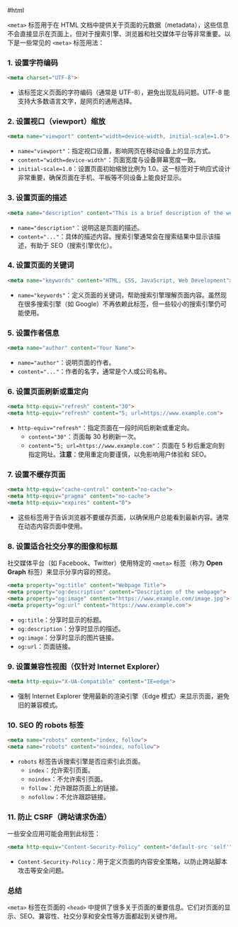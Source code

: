 #html

`<meta>` 标签用于在 HTML 文档中提供关于页面的元数据（metadata），这些信息不会直接显示在页面上，但对于搜索引擎、浏览器和社交媒体平台等非常重要。以下是一些常见的 `<meta>` 标签用法：

### 1. 设置字符编码
```html
<meta charset="UTF-8">
```
- 该标签定义页面的字符编码（通常是 UTF-8），避免出现乱码问题。UTF-8 能支持大多数语言文字，是网页的通用选择。

### 2. 设置视口（viewport）缩放
```html
<meta name="viewport" content="width=device-width, initial-scale=1.0">
```
- `name="viewport"`：指定视口设置，影响网页在移动设备上的显示方式。
- `content="width=device-width"`：页面宽度与设备屏幕宽度一致。
- `initial-scale=1.0`：设置页面初始缩放比例为 1.0。这一标签对于响应式设计非常重要，确保页面在手机、平板等不同设备上能良好显示。

### 3. 设置页面的描述
```html
<meta name="description" content="This is a brief description of the webpage.">
```
- `name="description"`：说明这是页面的描述。
- `content="..."`：具体的描述内容。搜索引擎通常会在搜索结果中显示该描述，有助于 SEO（搜索引擎优化）。

### 4. 设置页面的关键词
```html
<meta name="keywords" content="HTML, CSS, JavaScript, Web Development">
```
- `name="keywords"`：定义页面的关键词，帮助搜索引擎理解页面内容。虽然现在很多搜索引擎（如 Google）不再依赖此标签，但一些较小的搜索引擎仍可能使用。

### 5. 设置作者信息
```html
<meta name="author" content="Your Name">
```
- `name="author"`：说明页面的作者。
- `content="..."`：作者的名字，通常是个人或公司名称。

### 6. 设置页面刷新或重定向
```html
<meta http-equiv="refresh" content="30">
<meta http-equiv="refresh" content="5; url=https://www.example.com">
```
- `http-equiv="refresh"`：指定页面在一段时间后刷新或重定向。
  - `content="30"`：页面每 30 秒刷新一次。
  - `content="5; url=https://www.example.com"`：页面在 5 秒后重定向到指定网址。**注意**：使用重定向要谨慎，以免影响用户体验和 SEO。

### 7. 设置不缓存页面
```html
<meta http-equiv="cache-control" content="no-cache">
<meta http-equiv="pragma" content="no-cache">
<meta http-equiv="expires" content="0">
```
- 这些标签用于告诉浏览器不要缓存页面，以确保用户总能看到最新内容。通常在动态内容页面中使用。

### 8. 设置适合社交分享的图像和标题
社交媒体平台（如 Facebook、Twitter）使用特定的 `<meta>` 标签（称为 **Open Graph** 标签）来显示分享内容的预览。

```html
<meta property="og:title" content="Webpage Title">
<meta property="og:description" content="Description of the webpage">
<meta property="og:image" content="https://www.example.com/image.jpg">
<meta property="og:url" content="https://www.example.com">
```
- `og:title`：分享时显示的标题。
- `og:description`：分享时显示的描述。
- `og:image`：分享时显示的图片链接。
- `og:url`：页面链接。

### 9. 设置兼容性视图（仅针对 Internet Explorer）
```html
<meta http-equiv="X-UA-Compatible" content="IE=edge">
```
- 强制 Internet Explorer 使用最新的渲染引擎（Edge 模式）来显示页面，避免旧的兼容模式。

### 10. SEO 的 robots 标签
```html
<meta name="robots" content="index, follow">
<meta name="robots" content="noindex, nofollow">
```
- `robots` 标签告诉搜索引擎是否应索引此页面。
  - `index`：允许索引页面。
  - `noindex`：不允许索引页面。
  - `follow`：允许跟踪页面上的链接。
  - `nofollow`：不允许跟踪链接。

### 11. 防止 CSRF（跨站请求伪造）
一些安全应用可能会用到此标签：
```html
<meta http-equiv="Content-Security-Policy" content="default-src 'self'">
```
- `Content-Security-Policy`：用于定义页面的内容安全策略，以防止跨站脚本攻击等安全问题。

### 总结
`<meta>` 标签在页面的 `<head>` 中提供了很多关于页面的重要信息。它们对页面的显示、SEO、兼容性、社交分享和安全性等方面都起到关键作用。